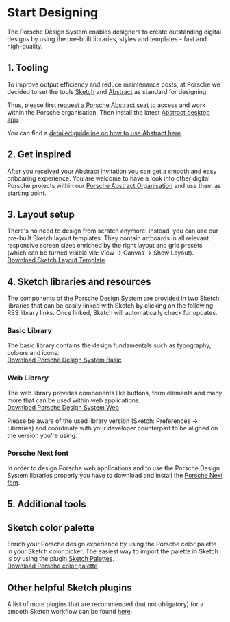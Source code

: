 # Start Designing

The Porsche Design System enables designers to create outstanding digital designs by using the pre-built libraries, styles and templates - fast and high-quality.

## 1. Tooling
To improve output efficiency and reduce maintenance costs, at Porsche we decided to set the tools [Sketch](https://www.sketch.com/) and [Abstract](https://www.goabstract.com/) as standard for designing. 

Thus, please first [request a Porsche Abstract seat](http://eepurl.com/gnOIXD) to access and work within the Porsche organisation. Then install the latest [Abstract desktop app](https://app.goabstract.com/). 

You can find a [detailed guideline on how to use Abstract here](#/web/getting-started/design-workflow).

## 2. Get inspired 
After you received your Abstract invitation you can get a smooth and easy onboaring experience. You are welcome to have a look into other digital Porsche projects within our [Porsche Abstract Organisation](https://app.abstract.com/organizations/bc37bb03-3469-4b15-99a2-60dbec187bce/projects) and use them as starting point.

## 3. Layout setup
There's no need to design from scratch anymore! Instead, you can use our pre-built Sketch layout templates. They contain artboards in all relevant responsive screen sizes enriched by the right layout and grid presets (which can be turned visible via: View → Canvas → Show Layout).  
[Download Sketch Layout Template](http://designsystem.porsche.com/latest/porsche-design-system-layout-template.sketch)

## 4. Sketch libraries and resources
The components of the Porsche Design System are provided in two Sketch libraries that can be easily linked with Sketch by clicking on the following RSS library links. Once linked, Sketch will automatically check for updates. 

### Basic Library 
The basic library contains the design fundamentals such as typography, colours and icons.  
[Download Porsche Design System Basic](sketch://add-library?url=https%3A%2F%2Fdesignsystem.porsche.com%2Fporsche-design-system-basic.sketch.xml) 

### Web Library
The web library provides components like buttons, form elements and many more that can be used within web applications.  
[Download Porsche Design System Web](sketch://add-library?url=https%3A%2F%2Fdesignsystem.porsche.com%2Fporsche-design-system-web.sketch.xml)

Please be aware of the used library version (Sketch: Preferences → Libraries) and coordinate with your developer counterpart to be aligned on the version you're using.

### Porsche Next font
In order to design Porsche web applications and to use the Porsche Design System libraries properly you have to download and install the [Porsche Next font](http://cdn.ui.porsche.com/porsche-ui-kit/font/v1/Porsche_Next_Desktop_OTF_Lat-Gr-Cyr.zip).  

## 5. Additional tools

## Sketch color palette
Enrich your Porsche design experience by using the Porsche color palette in your Sketch color picker. The easiest way to import the palette in Sketch is by using the plugin [Sketch Palettes](https://github.com/andrewfiorillo/sketch-palettes).  
[Download Porsche color palette](https://designsystem.porsche.com/latest/porsche-design-system-colors.sketchpalette)

## Other helpful Sketch plugins
A list of more plugins that are recommended (but not obligatory) for a smooth Sketch workflow can be found [here](#/web/getting-started/sketch-plugins).